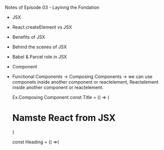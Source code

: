Notes of Episode 03 - Layinng the Fondation

- JSX
- React.createElement vs JSX
- Benefits of JSX
- Behind the scenes of JSX
- Babel & Parcel role in JSX
- Component
- Functional Components
  -> Composing Components
  -> we can use componets inside another component or reactelement, Reactelement inside another component or reactelement.

  Ex.Composing Component
  const Title = () => (<h1>Namste React from JSX</h1>)

  const Heading = () =>(
  <div>
  <Title/>
  <h1>Namste Functional Component</h1></div>
  )

- cross-side attack -> tack care by JSX using escaped
  ->React DOM escapes any values embedded in JSX before rendering them. Thus it ensures that you can never inject anything that's not explicitly written in your application. Everything is converted to a string before being rendered. This helps prevent XSS (cross-site-scripting) attacks.

Assignments

- What is JSX?
  JSX is a syntax like HTML.
  JSX is not a part of React or not a react.
  JSX and React.createElement both are different.

- Superpowers of JSX

- Role of type attribute in script tag? What options can I use there?

- {TitleComponent} vs {<TitleComponent/>} vs {<TitleComponent></TitleComponent>} in JSX. -> all are same in react

References

Babel: https://babeljs.io/

Attribute Type: https://developer.mozilla.org/en-US/docs/Web/HTML/Element/script#attr-type

JS Modules: https://developer.mozilla.org/en-US/docs/Web/JavaScript/Guide/Modules

Babel Playground: https://babeljs.io/repl#

React without JSX: https://reactjs.org/docs/react-without-jsx.html
